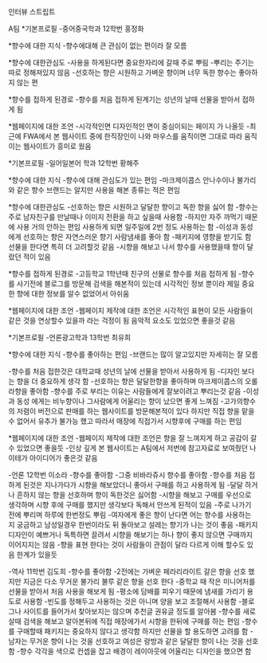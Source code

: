 인터뷰 스트립트


A팀
*기본프로필
-중어중국학과 12학번 홍정화

*향수에 대한 지식
-향수에대해 큰 관심이 없는 편이라 잘 모름

*향수에 대한관심도
-사용을 하게된다면 중요한자리에 갈때 주로 뿌림
-뿌리는 주기는 따로 정해져있지 않음
-선호하는 향은 시원하고 가벼운 향이며 너무 독한 향수는 좋아하지 않는 편

*향수를 접하게 된경로
-향수를 처음 접하게 된계기는 성년의 날때 선물을 받아서 접하게 됨

*웹페이지에 대한 조언
-시각적인면 디자인적인 면이 중심이되는 페이지 가 나올듯
-최근에 FWA에서 본 웹사이트 중에 한직장인이 나와 마우스를 움직이면 그대로 따라 움직이는 웹사이트가 흥미로 웠음



*기본프로필
-일어일본어 학과 12학번 황해주

*향수에 대한 지식
-향수에 대해 관심도가 있는 편임
-마크제이콥스 안나수이나 불가리와 같은 향수 브랜드는 알지만 사용을 해본 종류는 적은 편임

*향수에 대한관심도
-선호하는 향은 시원하고 달달한 향이고 독한 향을 싫어 함
-향수는 주로 남자친구를 만날때나 이미지 전환을 하고 싶을때 사용함
-하지만 자주 까먹기 때문에 사용 거의 안하는 편임 사용하게 되면 일주일에 2번 정도 사용하는 함
-이성과 동성에게 선호하는 향은 자연스러운 향기 사람냄새를 좋아 함
-패키지에 영향을 받기도 함 선물을 한다면 특히 더 고려할것 같음
-시향을 해보고 나서 향수를 사용했을때 향이 달랐던 적이 있음

*향수를 접하게 된경로
-고등학교 1학년때 친구의 선물로 향수를 처음 접하게 됨
-향수를 사기전에 블로그를 방문해 검색을 해본적이 있는데 시각적인 정보 뿐이라 제일 중요한 향에 대한 정보를 알수 없었어서 아쉬움

*웹페이지에 대한 조언
-웹페이지 제작에 대한 조언은 시각적인 표현이 모든 사람들이 같은 것을 연상할수 있을까 라는 걱정이 됨 음악적 요소도 있었으면 좋을것 같음



*기본프로필
-언론광고학과 13학번 최유희

*향수에 대한 지식
-향수를 좋아하는 편임
-브랜드는 많이 알고있지만 자세히는 잘 모름

-향수를 처음 접한것은 대학교때 성년의 날에 선물을 받아서 사용하게 됨
-디자인 보다는 향을 더 중요하게 생각 함
-선호하는 향은 달달한향을 좋아하며 마크제이콥스의 오롤라향을 좋아함
-향수를 주로 부리는 이유는 사람들에게 잘보이려고 뿌리는것 같음
-이성과 동성 에게는 비누향이나 그사람에게 어울리는 향이 났으면 좋게 느껴짐
-고가의향수 의 저렴이 버전으로 판매를 하는 웹사이트를 방문해본적이 있다 하지만 직접 향을 맡을수 없어서 유추가 불가능 했고 따라서 매장에 직접가서 시향후에 구매를 하는 편임

*웹페이지에 대한 조언
-웹페이지 제작에 대한 조언은 향을 잘 느껴지게 하고 공감이 갈수 있었으면 좋을듯
-인상 깊게 본 웹사이트는 A팀에서 저번에 참고자료로 보여줬던 나이테가 아이디어가 좋은것 같음


-언론 12학번 이소라
-향수를 좋아함
-그중 비바라쥬시 향수를 좋아함
-향수를 처음 접하게 된것은 지나가다가 시향을 해보았더니 좋아서 구매를 하고 사용하게 됨
-달달 하거나 흔하지 않는 향을 선호하며 향이 독한것은 싫어함
-시향을 해보고 구매를 우선으로 생각하며 시향 후에 구매를 했지만 생각보다 독해서 안쓰게 된적이 있음
-주로 나가기 전에 뿌리며 하루에 한번정도 뿌림
-여자에게 좋은 향이 난다면 어는 향수를 사용하는 지 궁금하고 남성일경우 한번이라도 뒤 돌아보고 설레는 향기가 나는 것이 좋음
-패키지 디자인이 예쁘거나 독특하면 끌려서 시향을 해보기는 하나 향이 좋지 않으면 구매까지 이어지지는 않음
-향을 표현 한다는 것이 사람들이 관점이 달라 다르게 이해 할수도 있음 한계가 있을듯

-역사 11학번 김도희
-향수를 좋아함
-2전에는 가벼운 페라리라이트 갈은 향을 선호 했지만 지금은 다소 무거운 불가리 불루 같은 향을 선호 한다
-중학교 때 작은 미니어처를 선물을 받아서 처음 사용을 해보게 됨
-평소에 담배를 피우기 때문에 냄새를 가리기 용도로 사용함
-빈도를 정해두고 사용하는 것은 아니며 양을 보고 조절해서 사용함
-블로그나 사이트를 들어가서 찾아보지는 않으며 추천글 권유글 정도를 알아봄
-향수를 새로 살때 검색을 해보고 알아본뒤에 직접 매장에가서 시향을  한뒤에 구매를 하는 편임
-향수를 구매할때 패키지는 중요하지 않다고 생각함 하지만 선물을 할 용도하면 고려를 함
-남자는 무거운 향이 나는 것을 선호하고 여성은 랑방과 같은 달달한 향이 나는 것을 선호 함
-향수 각각을 색으로 컨셉을 잡고 배경이 레이아웃에 어울리는 디자인을 했으면 함



